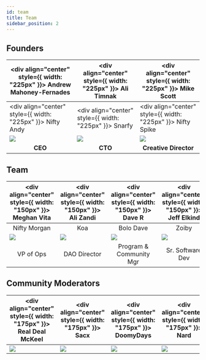 ```yaml
---
id: team
title: Team
sidebar_position: 2
---
```


## Founders

| <div align="center" style={{ width: "225px" }}> Andrew Mahoney-Fernades </div> | <div align="center" style={{ width: "225px" }}> Ali Timnak </div> | <div align="center" style={{ width: "225px" }}> Mike Scott </div> |
| -------------------------------------- | ----------------------------------- | ------------------------------------------------- |
| <div align="center" style={{ width: "225px" }}> Nifty Andy </div> | <div align="center" style={{ width: "225px" }}> Snarfy </div>  | <div align="center" style={{ width: "225px" }}> Nifty Spike</div>            |
| ![](/img/NiftyAndy.png)                | ![](/img/snarfy.png)                | ![](/img/NiftySpike.png)                          |
| <div align="center"> **CEO** </div>    | <div align="center"> **CTO** </div> | <div align="center"> **Creative Director** </div> |

## Team

| <div align="center" style={{ width: "150px" }}> Meghan Vita </div> | <div align="center" style={{ width: "150px" }}> Ali Zandi </div> | <div align="center" style={{ width: "150px" }}> Dave R </div> | <div align="center" style={{ width: "150px" }}> Jeff Elkind </div> | <div align="center" style={{ width: "150px" }}> Brandon </div> | <div align="center" style={{ width: "150px" }}> Jeppe </div> | <div align="center" style={{ width: "150px" }}> Ben Collie </div> |
| ---------------------------------------- | ---------------------------------------- | --------------------------------------------------- | -------------------------------------------- | ----------------------------------------- | ----------------------------------------- | ----------------------------------------- |
| <div align="center"> Nifty Morgan </div> | <div align="center"> Koa </div>          | <div align="center"> Bolo Dave </div>               | <div align="center"> Zoiby </div>            | <div align="center"> Nifty Michael </div> | <div align="center"> Nifty Jeppe </div>   | <div align="center"> Ben </div>   |
| ![](/img/NiftyMorgan.png)                | ![](/img/koa.png)                        | ![](/img/bolo.png)                                  | ![](/img/zoiby.png)                          | ![](/img/NiftyMichael.png)                | ![](/img/jeppe.png)                       | ![](/img/ben.png)                       |
| <div align="center"> VP of Ops </div>    | <div align="center"> DAO Director </div> | <div align="center"> Program & Community Mgr </div> | <div align="center"> Sr. Software Dev </div> | <div align="center"> Web3 Dev </div>      | <div align="center"> Marketing Mgr </div> | <div align="center"> Pixel Artist </div> |

## Community Moderators

| <div align="center" style={{ width: "175px" }}> Real Deal McKeel </div> | <div align="center" style={{ width: "175px" }}> Sacx </div> | <div align="center" style={{ width: "175px" }}> DoomyDays </div> | <div align="center" style={{ width: "175px" }}> Nard </div> | <div align="center" style={{ width: "175px" }}> Jordan </div> |
| -------------------------------------------- | -------------------------------- | ------------------------------------- | -------------------------------- | ---------------------------------- |
| ![](/img/realdeal.png)                       | ![](/img/kingkong.png)               | ![](/img/doomy.png)                   | ![](/img/nard.png)               | ![](/img/jordan.png)               |
